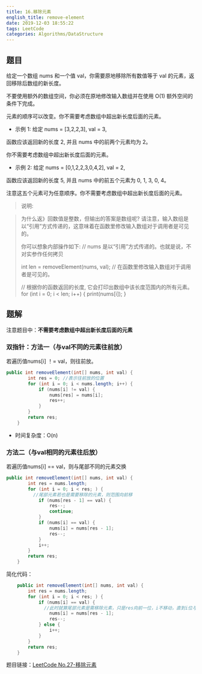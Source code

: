 ```yaml
---
title: 16.移除元素
english_title: remove-element
date: 2019-12-03 18:55:22
tags: LeetCode
categories: Algorithms/DataStructure
---
```




## 题目

给定一个数组 nums 和一个值 val，你需要原地移除所有数值等于 val 的元素，返回移除后数组的新长度。

不要使用额外的数组空间，你必须在原地修改输入数组并在使用 O(1) 额外空间的条件下完成。

元素的顺序可以改变。你不需要考虑数组中超出新长度后面的元素。

* 示例 1:  给定 nums = [3,2,2,3], val = 3,

函数应该返回新的长度 2, 并且 nums 中的前两个元素均为 2。

你不需要考虑数组中超出新长度后面的元素。

* 示例 2:  给定 nums = [0,1,2,2,3,0,4,2], val = 2,

函数应该返回新的长度 5, 并且 nums 中的前五个元素为 0, 1, 3, 0, 4。

注意这五个元素可为任意顺序。你不需要考虑数组中超出新长度后面的元素。



> 说明:

> 为什么返》回数值是整数，但输出的答案是数组呢?
> 请注意，输入数组是以“引用”方式传递的，这意味着在函数里修改输入数组对于调用者是可见的。
>
> 你可以想象内部操作如下:
> // nums 是以“引用”方式传递的。也就是说，不对实参作任何拷贝
>
> int len = removeElement(nums, val);
> // 在函数里修改输入数组对于调用者是可见的。
>
> // 根据你的函数返回的长度, 它会打印出数组中该长度范围内的所有元素。
> for (int i = 0; i < len; i++) {
>  print(nums[i]);
> }

## 题解

注意题目中：**不需要考虑数组中超出新长度后面的元素**

### 双指针：方法一（与val不同的元素往前放）

若遍历值nums[i] ！= val，则往前放。

```java
public int removeElement(int[] nums, int val) {
        int res = 0; //表示往前放的位置
        for (int i = 0; i < nums.length; i++) {
            if (nums[i] != val) {
                nums[res] = nums[i];
                res++;
            }
        }
        return res;
    }
```

* 时间复杂度：O(n)

### 方法二（与val相同的元素往后放）

若遍历值nums[i] == val，则与尾部不同的元素交换

```java
public int removeElement(int[] nums, int val) {
        int res = nums.length;
        for (int i = 0; i < res; ) {
          //尾部元素若也是需要移除的元素，则范围向前移
            if (nums[res - 1] == val) {
                res--;
                continue;
            }
            if (nums[i] == val) {
                nums[i] = nums[res - 1];
                res--;
            }
            i++;
        }
        return res;
    }
```

简化代码：

```java
    public int removeElement(int[] nums, int val) {
        int res = nums.length;
        for (int i = 0; i < res; ) {
            if (nums[i] == val) {
              //此时就算尾部元素是需移除元素，只是res向前一位，i不移动，直到i位与val不同
                nums[i] = nums[res - 1];
                res--;
            } else {
                i++;
            }
        }
        return res;
    }
```

题目链接：[LeetCode No.27-移除元素](https://leetcode-cn.com/problems/remove-element)

